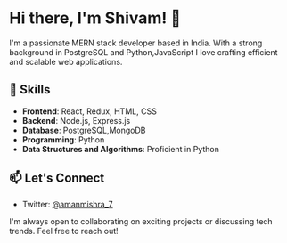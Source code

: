 # Hi there, I'm Shivam! 👋

I'm a passionate MERN stack developer based in India. With a strong background in PostgreSQL and Python,JavaScript I love crafting efficient and scalable web applications.

## 🚀 Skills

- **Frontend**: React, Redux, HTML, CSS
- **Backend**: Node.js, Express.js
- **Database**: PostgreSQL,MongoDB
- **Programming**: Python
- **Data Structures and Algorithms**: Proficient in Python

## 📫 Let's Connect

- Twitter: [@amanmishra_7](https://twitter.com/amanmishra_7)

I'm always open to collaborating on exciting projects or discussing tech trends. Feel free to reach out!
